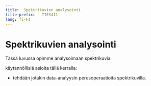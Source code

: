 ```yaml
---
title:  Spektrikuvien analysointi
title-prefix:   TIES411
lang: fi-FI
---
```


# Spektrikuvien analysointi

Tässä luvussa opimme analysoimaan spektrikuvia.

käytännöllisiä asioita tällä kerralla:

  * tehdään jotakin data-analyysin perusoperaatioita spektrikuvilla.

